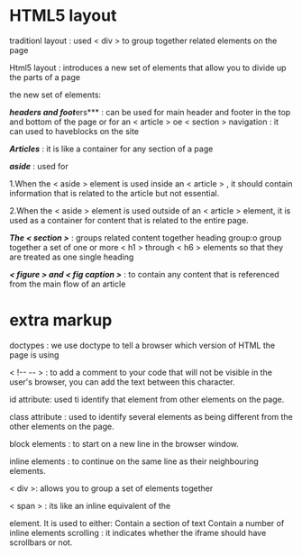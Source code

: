 # HTML5 layout
traditionl layout : used < div > to group together related elements on the page

Html5 layout : introduces a new set of elements that allow you to divide up the parts of a page

the new set of elements:

***headers and foot***ers*** : can be used for main header and footer in the top and bottom of the page or for an < article > oe < section > navigation : it can used to haveblocks on the site

***Articles*** : it is like a container for any section of a page

***aside*** : used for

1.When the < aside > element is used inside an < article > , it should contain information that is related to the article but not essential.

2.When the < aside > element is used outside of an < article > element, it is used as a container for content that is related to the entire page.

***The < section >*** : groups related content together heading group:o group together a set of one or more < h1 > through < h6 > elements so that they are treated as one single heading

***< figure > and < fig caption >*** : to contain any content that is referenced from the main flow of an article

# extra markup
doctypes : we use doctype to tell a browser which version of HTML the page is using

< !-- -- > : to add a comment to your code that will not be visible in the user's browser, you can add the text between this character.

id attribute: used ti identify that element from other elements on the page.

class attribute : used to identify several elements as being different from the other elements on the page.

block elements : to start on a new line in the browser window.

inline elements : to continue on the same line as their neighbouring elements.

< div >: allows you to group a set of elements together

< span > : its like an inline equivalent of the

element. It is used to either:
Contain a section of text
Contain a number of inline elements
scrolling : it indicates whether the iframe should have scrollbars or not.